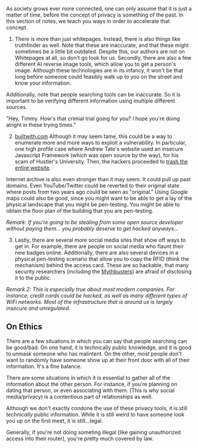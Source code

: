 As society grows ever more connected, one can only assume that it is just a matter of time, before the concept of privacy is something of the past. In this section of notes, we teach you ways in order to accelerate that concept.

1. There is more than just whitepages. Instead, there is also things like truthfinder as well. Note that these are inaccurate, and that these might sometimes be a little bit outdated. Despite this, our authors are not on Whitepages at all, so don't go look for us. Secondly, there are also a few different AI reverse image tools, which allow you to get a person's image. Although these technologies are in its infancy, it won't be that long before someone could feasibly walk up to you on the street and know your information.

Additionally, note that people searching tools can be inaccurate. So it is important to be verifying different information using multiple different sources.

   "Hey, Timmy. How's that crimial trial going for you? I hope you're doing alright in these trying times."

2. [builtwith.com](https://builtwith.com/) Although it may seem tame, this could be a way to enumerate more and more ways to exploit a vulnerability. In particular, one high profile case where Andrew Tate's website used an insecure Javascript Framework (which was open source by the way), for his scam of Hustler's University. Then, the hackers proceeded to [trash the entire website](https://www.youtube.com/watch?v=xR5d4Ba4FZg).

Internet archive is also even stronger than it may seem. It could pull up past domains. Even YouTube/Twitter could be reverted to their original state where posts from two years ago could be seen as "original." Using Google maps could also be good, since you might want to be able to get a lay of the physical landscape that you might be pen-testing. You might be able to obtain the floor plan of the building that you are pen-testing.

*Remark: If you're going to be stealing from some open source developer without paying them... you probably deserve to get hacked anyways...*

3. Lastly, there are several more social media sites that show off ways to get in. For example, there are people on social media who flaunt their new badges online. Additionally, there are also several devices in a physical pen-testing scenario that allow you to copy the RFID (think the mechanism) behind the access card. These are so hackable, that many security researchers (including the [Mythbusters](https://www.youtube.com/watch?v=-St_ltH90Oc)) are afraid of disclosing it to the public. 

*Remark 2: This is especially true about most modern companies. For instance, credit cards could be hacked, as well as many different types of WiFi networks. Most of the infrastructure that is around us is largely insecure and unregulated.*

## On Ethics

There are a few situations in which you can say that people searching can be good/bad. On one hand, it is technically public knowledge, and it is good to unmask someone who has malintent. On the other, most people don't want to randomly have someone show up at their front door with all of their information. It's a fine balance. 

There are some situations in which it is essential to gather all of the information about the other person. For instance, if you're planning on dating that person, or even associating with them. (This is why social media/privacy) is a contentious part of relationships as well. 

Although we don't exactly condone the use of these privacy tools, it is still *technically* public information. While it is still weird to have someone look you up on the first meet, it is still...legal. 

Generally, if you're not doing someting illegal (like gaining unauthorized access into their router), you're pretty much covered by law.
